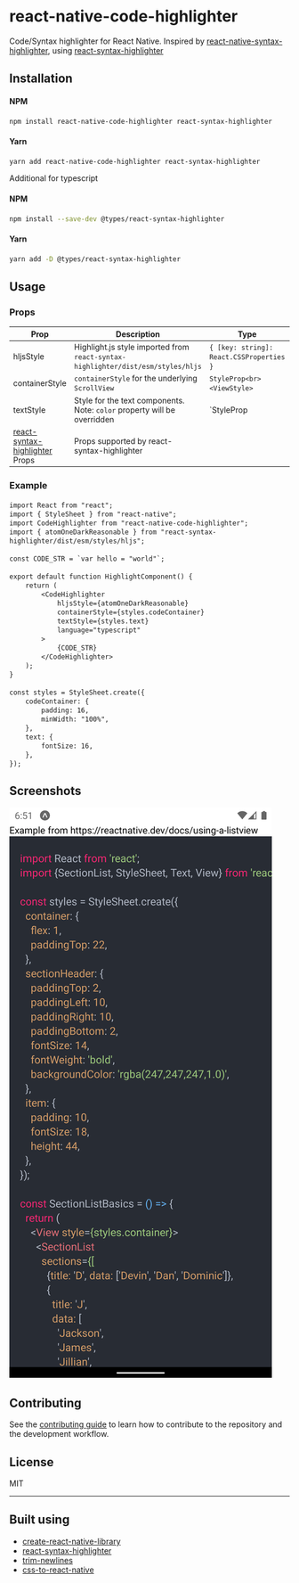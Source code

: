 # react-native-code-highlighter

Code/Syntax highlighter for React Native. Inspired by [react-native-syntax-highlighter](https://github.com/conorhastings/react-native-syntax-highlighter), using [react-syntax-highlighter](https://github.com/react-syntax-highlighter/react-syntax-highlighter)

## Installation

#### NPM
```sh
npm install react-native-code-highlighter react-syntax-highlighter
```

#### Yarn
```sh
yarn add react-native-code-highlighter react-syntax-highlighter
```

Additional for typescript
#### NPM
```sh
npm install --save-dev @types/react-syntax-highlighter
```

#### Yarn
```sh
yarn add -D @types/react-syntax-highlighter
```

## Usage

### Props
| Prop                                                                                                        	| Description                                                                      	| Type                                     	| Optional 	|
|-------------------------------------------------------------------------------------------------------------	|----------------------------------------------------------------------------------	|------------------------------------------	|----------	|
| hljsStyle                                                                                                   	| Highlight.js style imported from `react-syntax-highlighter/dist/esm/styles/hljs` 	| `{ [key: string]: React.CSSProperties }` 	| false    	|
| containerStyle                                                                                              	| `containerStyle` for the underlying `ScrollView`                                 	| `StyleProp<br><ViewStyle>`               	| true     	|
| textStyle                                                                                                   	| Style for the text components. Note: `color` property will be overridden         	| `StyleProp<TextStyle>                    	| true     	|
| [react-syntax-highlighter](https://github.com/react-syntax-highlighter/react-syntax-highlighter) Props 	      | Props supported by react-syntax-highlighter                       	              |                                          	|          	|


### Example

```tsx
import React from "react";
import { StyleSheet } from "react-native";
import CodeHighlighter from "react-native-code-highlighter";
import { atomOneDarkReasonable } from "react-syntax-highlighter/dist/esm/styles/hljs";

const CODE_STR = `var hello = "world"`;

export default function HighlightComponent() {
	return (
		<CodeHighlighter
			hljsStyle={atomOneDarkReasonable}
			containerStyle={styles.codeContainer}
			textStyle={styles.text}
			language="typescript"
		>
			{CODE_STR}
		</CodeHighlighter>
	);
}

const styles = StyleSheet.create({
	codeContainer: {
		padding: 16,
		minWidth: "100%",
	},
	text: {
		fontSize: 16,
	},
});
```

## Screenshots

![Image](assets/example.png?raw=true 'Image')

## Contributing

See the [contributing guide](CONTRIBUTING.md) to learn how to contribute to the repository and the development workflow.

## License

MIT

---

## Built using
- [create-react-native-library](https://github.com/callstack/react-native-builder-bob)
- [react-syntax-highlighter](https://github.com/react-syntax-highlighter/react-syntax-highlighter)
- [trim-newlines](https://github.com/sindresorhus/trim-newlines)
- [css-to-react-native](https://github.com/styled-components/css-to-react-native)
